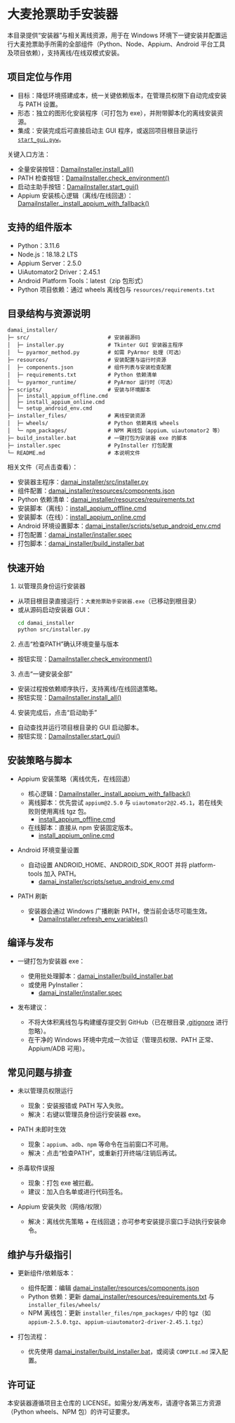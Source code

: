 # 大麦抢票助手安装器

本目录提供“安装器”与相关离线资源，用于在 Windows 环境下一键安装并配置运行大麦抢票助手所需的全部组件（Python、Node、Appium、Android 平台工具及项目依赖），支持离线/在线双模式安装。

## 项目定位与作用

- 目标：降低环境搭建成本，统一关键依赖版本，在管理员权限下自动完成安装与 PATH 设置。
- 形态：独立的图形化安装程序（可打包为 exe），并附带脚本化的离线安装资源。
- 集成：安装完成后可直接启动主 GUI 程序，或返回项目根目录运行 [`start_gui.pyw`](../start_gui.pyw)。

关键入口方法：
- 全量安装按钮：[DamaiInstaller.install_all()](damai_installer/src/installer.py:492)
- PATH 检查按钮：[DamaiInstaller.check_environment()](damai_installer/src/installer.py:239)
- 启动主助手按钮：[DamaiInstaller.start_gui()](damai_installer/src/installer.py:385)
- Appium 安装核心逻辑（离线/在线回退）：[DamaiInstaller._install_appium_with_fallback()](damai_installer/src/installer.py:923)

## 支持的组件版本

- Python：3.11.6
- Node.js：18.18.2 LTS
- Appium Server：2.5.0
- UiAutomator2 Driver：2.45.1
- Android Platform Tools：latest（zip 包形式）
- Python 项目依赖：通过 wheels 离线包与 `resources/requirements.txt`

## 目录结构与资源说明

```
damai_installer/
├─ src/                         # 安装器源码
│  ├─ installer.py              # Tkinter GUI 安装器主程序
│  └─ pyarmor_method.py         # 如需 PyArmor 处理（可选）
├─ resources/                   # 安装配置与运行时资源
│  ├─ components.json           # 组件列表与安装检查配置
│  ├─ requirements.txt          # Python 依赖清单
│  └─ pyarmor_runtime/          # PyArmor 运行时（可选）
├─ scripts/                     # 安装与环境脚本
│  ├─ install_appium_offline.cmd
│  ├─ install_appium_online.cmd
│  └─ setup_android_env.cmd
├─ installer_files/             # 离线安装资源
│  ├─ wheels/                   # Python 依赖离线 wheels
│  └─ npm_packages/             # NPM 离线包（appium、uiautomator2 等）
├─ build_installer.bat          # 一键打包为安装器 exe 的脚本
├─ installer.spec               # PyInstaller 打包配置
└─ README.md                    # 本说明文件
```

相关文件（可点击查看）：
- 安装器主程序：[damai_installer/src/installer.py](damai_installer/src/installer.py)
- 组件配置：[damai_installer/resources/components.json](damai_installer/resources/components.json)
- Python 依赖清单：[damai_installer/resources/requirements.txt](damai_installer/resources/requirements.txt)
- 安装脚本（离线）：[install_appium_offline.cmd](damai_installer/scripts/install_appium_offline.cmd:1)
- 安装脚本（在线）：[install_appium_online.cmd](damai_installer/scripts/install_appium_online.cmd:1)
- Android 环境设置脚本：[damai_installer/scripts/setup_android_env.cmd](damai_installer/scripts/setup_android_env.cmd)
- 打包配置：[damai_installer/installer.spec](damai_installer/installer.spec)
- 打包脚本：[damai_installer/build_installer.bat](damai_installer/build_installer.bat)

## 快速开始

1) 以管理员身份运行安装器
- 从项目根目录直接运行：`大麦抢票助手安装器.exe`（已移动到根目录）
- 或从源码启动安装器 GUI：
  ```bash
  cd damai_installer
  python src/installer.py
  ```

2) 点击“检查PATH”确认环境变量与版本
- 按钮实现：[DamaiInstaller.check_environment()](damai_installer/src/installer.py:239)

3) 点击“一键安装全部”
- 安装过程按依赖顺序执行，支持离线/在线回退策略。
- 按钮实现：[DamaiInstaller.install_all()](damai_installer/src/installer.py:492)

4) 安装完成后，点击“启动助手”
- 自动查找并运行项目根目录的 GUI 启动脚本。
- 按钮实现：[DamaiInstaller.start_gui()](damai_installer/src/installer.py:385)

## 安装策略与脚本

- Appium 安装策略（离线优先，在线回退）
  - 核心逻辑：[DamaiInstaller._install_appium_with_fallback()](damai_installer/src/installer.py:923)
  - 离线脚本：优先尝试 `appium@2.5.0` 与 `uiautomator2@2.45.1`，若在线失败则使用离线 tgz 包。
    - [install_appium_offline.cmd](damai_installer/scripts/install_appium_offline.cmd:1)
  - 在线脚本：直接从 npm 安装固定版本。
    - [install_appium_online.cmd](damai_installer/scripts/install_appium_online.cmd:1)

- Android 环境变量设置
  - 自动设置 ANDROID_HOME、ANDROID_SDK_ROOT 并将 platform-tools 加入 PATH。
    - [damai_installer/scripts/setup_android_env.cmd](damai_installer/scripts/setup_android_env.cmd)

- PATH 刷新
  - 安装器会通过 Windows 广播刷新 PATH，使当前会话尽可能生效。
    - [DamaiInstaller.refresh_env_variables()](damai_installer/src/installer.py:1272)

## 编译与发布

- 一键打包为安装器 exe：
  - 使用批处理脚本：[damai_installer/build_installer.bat](damai_installer/build_installer.bat)
  - 或使用 PyInstaller：
    - [damai_installer/installer.spec](damai_installer/installer.spec)

- 发布建议：
  - 不将大体积离线包与构建缓存提交到 GitHub（已在根目录 [.gitignore](../.gitignore) 进行忽略）。
  - 在干净的 Windows 环境中完成一次验证（管理员权限、PATH 正常、Appium/ADB 可用）。

## 常见问题与排查

- 未以管理员权限运行
  - 现象：安装报错或 PATH 写入失败。
  - 解决：右键以管理员身份运行安装器 exe。

- PATH 未即时生效
  - 现象：`appium`、`adb`、`npm` 等命令在当前窗口不可用。
  - 解决：点击“检查PATH”，或重新打开终端/注销后再试。

- 杀毒软件误报
  - 现象：打包 exe 被拦截。
  - 建议：加入白名单或进行代码签名。

- Appium 安装失败（网络/权限）
  - 解决：离线优先策略 + 在线回退；亦可参考安装提示窗口手动执行安装命令。

## 维护与升级指引

- 更新组件/依赖版本：
  - 组件配置：编辑 [damai_installer/resources/components.json](damai_installer/resources/components.json)
  - Python 依赖：更新 [damai_installer/resources/requirements.txt](damai_installer/resources/requirements.txt) 与 `installer_files/wheels/`
  - NPM 离线包：更新 `installer_files/npm_packages/` 中的 tgz（如 `appium-2.5.0.tgz`、`appium-uiautomator2-driver-2.45.1.tgz`）

- 打包流程：
  - 优先使用 [damai_installer/build_installer.bat](damai_installer/build_installer.bat)，或阅读 `COMPILE.md` 深入配置。

## 许可证

本安装器遵循项目主仓库的 LICENSE。如需分发/再发布，请遵守各第三方资源（Python wheels、NPM 包）的许可证要求。
